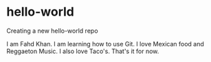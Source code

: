 # hello-world
Creating a new hello-world repo

I am Fahd Khan. I am learning how to use Git. I love Mexican food and Reggaeton Music. I also love Taco's.
That's it for now.
